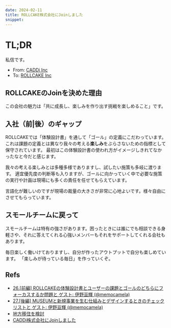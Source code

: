 ```yaml
---
date: 2024-02-11
title: ROLLCAKE株式会社にJoinしました
snippet:
---
```


# TL;DR

私信です。

- From: [CADDi Inc](https://caddi.com/)
- To: [ROLLCAKE Inc](https://rollcake.co/)

## ROLLCAKEのJoinを決めた理由

この会社の魅力は「共に成長し、楽しみを作り出す挑戦を楽しめること」です。

## 入社（前|後）のギャップ

ROLLCAKEでは「体験設計書」を通して「ゴール」の定義にこだわっています。これは課題の定義とは異なり我々の考える**楽しみ**をぶらさないための指標として保守されています。
最初はこの体験設計書の使われ方がイメージしきれてなかったなと今だと感じます。

我々の考える楽しみとは多種多様でありますし、試したい施策も多岐に渡ります。
適宜優先度の判断等も入りますが、ゴールに向かっていく中で必要な施策の実行や計画は現場にも多くの責任を任せてもらえています。

言語化が難しいのですが現場の裁量の大きさが非常に心地よいです。様々自由にさせてもらっています。

## スモールチームに戻って

スモールチームは特有の強さがあります。困ったときには誰にでも相談できる身軽さや、それに答えてくれる心強いメンバーもそれをサポートしてくれる会社もあります。

毎日楽しく働いけておりますし、自分が作ったアウトプットで自分も楽しめています。
「楽しみが待っている毎日」を作っていくぞ。

## Refs

- [26.[前編] ROLLCAKEの体験設計書とユーザーの課題とゴールのどちらにフォーカスするか問題と ゲスト: 伊野亘輝 (@memocamela)](https://takejune.com/podcast/26-memocamera)
- [27.[後編] MUSEUMと新規事業を生む仕組みとデザインするときのチェックリストと ゲスト: 伊野亘輝 (@memocamela)](https://takejune.com/podcast/27-memocamera)
- [地方移住を検討](https://9renpoto.win/entry/2023/09/09/migration-plan)
- [CADDi株式会社にJoinしました](https://9renpoto.win/entry/2020/12/05/join)
